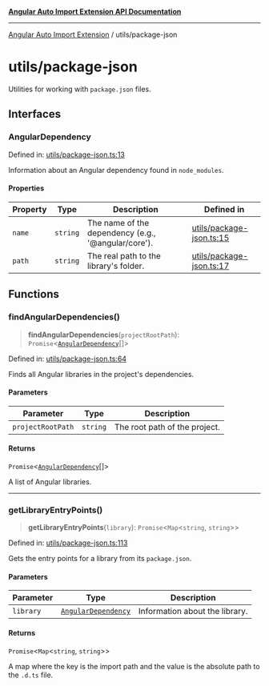 [**Angular Auto Import Extension API Documentation**](../README.md)

***

[Angular Auto Import Extension](../README.md) / utils/package-json

# utils/package-json

Utilities for working with `package.json` files.

## Interfaces

### AngularDependency

Defined in: [utils/package-json.ts:13](https://github.com/ngx-rock/vscode-angular-auto-import/blob/main/src/utils/package-json.ts#L13)

Information about an Angular dependency found in `node_modules`.

#### Properties

| Property | Type | Description | Defined in |
| ------ | ------ | ------ | ------ |
| <a id="name"></a> `name` | `string` | The name of the dependency (e.g., '@angular/core'). | [utils/package-json.ts:15](https://github.com/ngx-rock/vscode-angular-auto-import/blob/main/src/utils/package-json.ts#L15) |
| <a id="path"></a> `path` | `string` | The real path to the library's folder. | [utils/package-json.ts:17](https://github.com/ngx-rock/vscode-angular-auto-import/blob/main/src/utils/package-json.ts#L17) |

## Functions

### findAngularDependencies()

> **findAngularDependencies**(`projectRootPath`): `Promise`\<[`AngularDependency`](#angulardependency)[]\>

Defined in: [utils/package-json.ts:64](https://github.com/ngx-rock/vscode-angular-auto-import/blob/main/src/utils/package-json.ts#L64)

Finds all Angular libraries in the project's dependencies.

#### Parameters

| Parameter | Type | Description |
| ------ | ------ | ------ |
| `projectRootPath` | `string` | The root path of the project. |

#### Returns

`Promise`\<[`AngularDependency`](#angulardependency)[]\>

A list of Angular libraries.

***

### getLibraryEntryPoints()

> **getLibraryEntryPoints**(`library`): `Promise`\<`Map`\<`string`, `string`\>\>

Defined in: [utils/package-json.ts:113](https://github.com/ngx-rock/vscode-angular-auto-import/blob/main/src/utils/package-json.ts#L113)

Gets the entry points for a library from its `package.json`.

#### Parameters

| Parameter | Type | Description |
| ------ | ------ | ------ |
| `library` | [`AngularDependency`](#angulardependency) | Information about the library. |

#### Returns

`Promise`\<`Map`\<`string`, `string`\>\>

A map where the key is the import path and the value is the absolute path to the `.d.ts` file.

